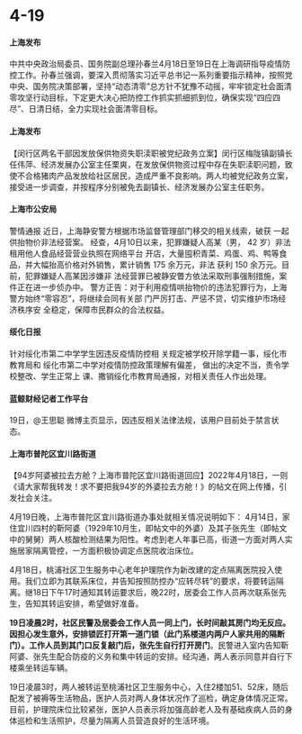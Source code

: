 # 4-19

#### 上海发布

中共中央政治局委员、国务院副总理孙春兰4月18日至19日在上海调研指导疫情防控工作。孙春兰强调，要深入贯彻落实习近平总书记一系列重要指示精神，按照党中央、国务院决策部署，坚持“动态清零”总方针不犹豫不动摇，牢牢锁定社会面清零攻坚行动目标，下定更大决心把防控工作抓实抓细抓到位，确保实现“四应四尽”、日清日结，全力实现社会面清零目标。

#### 上海发布

【闵行区两名干部因发放保供物资失职渎职被党纪政务立案】闵行区梅陇镇副镇长任伟萍、经济发展办公室主任栗爽，在发放保供物资过程中存在失职渎职问题，致使不合格猪肉产品发放给社区居民，造成严重不良影响。两人均被党纪政务立案，接受进一步调查，并按程序分别被免去副镇长、经济发展办公室主任职务。

#### 上海市公安局

警情通报 近日，上海静安警方根据市场监督管理部门移交的相关线索，破获 一起供抬物价非法经营案。 经查，4月10日以来，犯罪嫌疑人高某（男， 42 岁）非法租用他人食品经营营业执照在网络平台 开店，大量囤积青菜、鸡蛋、鸡、鸭等食品，并大幅抬高价格对外销售，累计销售 175 余万元，非法 获利 150 余万元。目前，犯罪嫌疑人高某因涉嫌非 法经营罪已被静安瞥方依法采取刑事强制措施，案 件正在进一步侦办中。 警方正告：对于利用疫情哄抬物价的违法犯罪行为，上海警方始终“零容忍”，将继续会同有关部 门严厉打击、严惩不贷，切实维护市场经济秩序安 全稳定，保障市民群众的合法权益。

#### 绥化日报

针对绥化市第二中学学生因违反疫情防控相 关规定被学校开除学籍一事，绥化市教育局和 绥化市第二中学对疫情防控政策理解有偏差， 做出的决定不当，责令学校整改、学生正常上 课、撒销绥化市教育局通报，对相关责任人作出处理。

#### 蓝鲸财经记者工作平台

19日，@王思聪 微博主页显示，因违反相关法律法规，该用户目前处于禁言状态。

#### 上海市普陀区宜川路街道

【94岁阿婆被拉去方舱？上海市普陀区宜川路街道回应】2022年4月18日，一则《请大家帮我转发！求不要把我94岁的外婆拉去方舱！》的帖文在网上传播，引发社会关注。

4月19日晚，上海市普陀区宜川路街道办事处就相关情况说明如下： 4月14日，家住宜川四村的靳阿婆（1929年10月生，即帖文中的外婆）及其子张先生（即帖文中的舅舅）两人核酸检测结果为阳性。考虑到老人年事已高，街道一方面对两人实施居家隔离管控，一方面积极协调定点医院收治床位。

4月18日，桃浦社区卫生服务中心老年护理院作为新改建的定点隔离医院投入使用。我们立即为其联系床位，并告知按照防控办“应转尽转”的要求，将要转运隔离。继18日下午17时通知其转运要求后，晚22时，居委会工作人员再次联系张先生，告知其转运安排，希望做好准备。

**19日凌晨2时，社区民警及居委会工作人员一同上门，长时间敲其房门均无反应。因担心发生意外，安排锁匠打开第一道门锁（此门系楼道内两户人家共用的隔断门）。工作人员到其门口反复敲门后，张先生自行打开房门**。民警进入室内告知靳阿婆、张先生配合防疫的义务和集中转运的安排。经沟通，两人表示同意并自行下楼乘坐转运车辆。

19日凌晨3时，两人被转运至桃浦社区卫生服务中心，入住2楼加51、52床，随后配发了被褥等生活物品，医护人员对两人身体状况作了巡检，确定身体情况正常。目前，护理院床位比较紧张，医护人员表示将加强高龄老人及有基础疾病人员的身体巡检和生活照护，尽量为隔离人员营造良好的生活环境。



####
